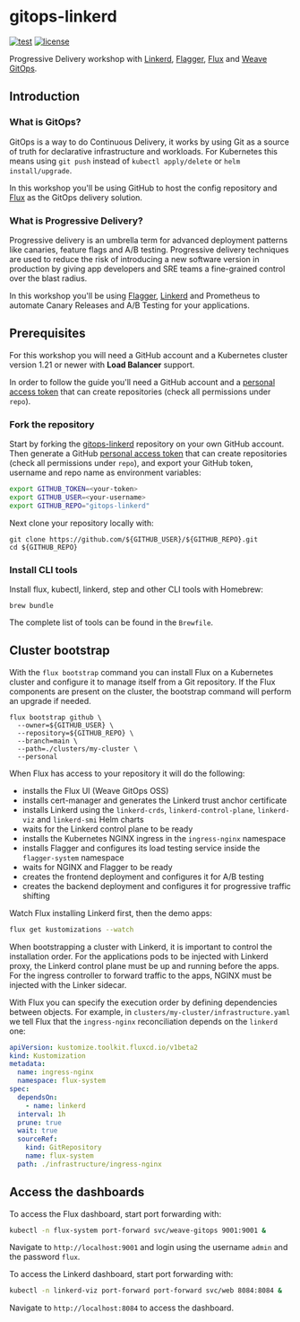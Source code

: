 # gitops-linkerd

[![test](https://github.com/stefanprodan/gitops-linkerd/workflows/test/badge.svg)](https://github.com/stefanprodan/gitops-linkerd/actions)
[![license](https://img.shields.io/github/license/stefanprodan/gitops-linkerd.svg)](https://github.com/stefanprodan/gitops-linkerd/blob/main/LICENSE)

Progressive Delivery workshop with [Linkerd](https://github.com/linkerd/linkerd2),
[Flagger](https://github.com/fluxcd/flagger), [Flux](https://github.com/fluxcd/flux)
and [Weave GitOps](https://github.com/weaveworks/weave-gitops).

## Introduction

### What is GitOps?

GitOps is a way to do Continuous Delivery, it works by using Git as a source of truth
for declarative infrastructure and workloads.
For Kubernetes this means using `git push` instead of `kubectl apply/delete` or `helm install/upgrade`.

In this workshop you'll be using GitHub to host the config repository and [Flux](https://fluxcd.io)
as the GitOps delivery solution.

### What is Progressive Delivery?

Progressive delivery is an umbrella term for advanced deployment patterns like canaries, feature flags and A/B testing.
Progressive delivery techniques are used to reduce the risk of introducing a new software version in production
by giving app developers and SRE teams a fine-grained control over the blast radius.

In this workshop you'll be using [Flagger](https://flagger.app), [Linkerd](https://github.com/linkerd/linkerd2) and
Prometheus to automate Canary Releases and A/B Testing for your applications.

## Prerequisites

For this workshop you will need a GitHub account and a Kubernetes cluster version 1.21
or newer with **Load Balancer** support.

In order to follow the guide you'll need a GitHub account and a
[personal access token](https://help.github.com/en/github/authenticating-to-github/creating-a-personal-access-token-for-the-command-line)
that can create repositories (check all permissions under `repo`).

### Fork the repository

Start by forking the [gitops-linkerd](https://github.com/stefanprodan/gitops-linkerd)
repository on your own GitHub account.
Then generate a GitHub
[personal access token](https://help.github.com/en/github/authenticating-to-github/creating-a-personal-access-token-for-the-command-line)
that can create repositories (check all permissions under `repo`),
and export your GitHub token, username and repo name as environment variables:

```sh
export GITHUB_TOKEN=<your-token>
export GITHUB_USER=<your-username>
export GITHUB_REPO="gitops-linkerd"
```

Next clone your repository locally with:

```shell
git clone https://github.com/${GITHUB_USER}/${GITHUB_REPO}.git
cd ${GITHUB_REPO}
```

### Install CLI tools

Install flux, kubectl, linkerd, step and other CLI tools with Homebrew:

```shell
brew bundle
```

The complete list of tools can be found in the `Brewfile`.

## Cluster bootstrap

With the `flux bootstrap` command you can install Flux on a Kubernetes cluster and configure
it to manage itself from a Git repository. If the Flux components are present on the cluster,
the bootstrap command will perform an upgrade if needed.

```shell
flux bootstrap github \
  --owner=${GITHUB_USER} \
  --repository=${GITHUB_REPO} \
  --branch=main \
  --path=./clusters/my-cluster \
  --personal
```

When Flux has access to your repository it will do the following:

* installs the Flux UI (Weave GitOps OSS)
* installs cert-manager and generates the Linkerd trust anchor certificate
* installs Linkerd  using the `linkerd-crds`, `linkerd-control-plane`, `linkerd-viz` and `linkerd-smi` Helm charts
* waits for the Linkerd control plane to be ready
* installs the Kubernetes NGINX ingress in the `ingress-nginx` namespace
* installs Flagger and configures its load testing service inside the `flagger-system` namespace
* waits for NGINX and Flagger to be ready
* creates the frontend deployment and configures it for A/B testing
* creates the backend deployment and configures it for progressive traffic shifting

Watch Flux installing Linkerd first, then the demo apps:

```bash
flux get kustomizations --watch
```

When bootstrapping a cluster with Linkerd, it is important to control the installation order.
For the applications pods to be injected with Linkerd proxy,
the Linkerd control plane must be up and running before the apps.
For the ingress controller to forward traffic to the apps, NGINX must be injected with the Linker sidecar.

With Flux you can specify the execution order by defining dependencies between objects.
For example, in `clusters/my-cluster/infrastructure.yaml`
we tell Flux that the `ingress-nginx` reconciliation depends on the `linkerd` one:

```yaml
apiVersion: kustomize.toolkit.fluxcd.io/v1beta2
kind: Kustomization
metadata:
  name: ingress-nginx
  namespace: flux-system
spec:
  dependsOn:
    - name: linkerd
  interval: 1h
  prune: true
  wait: true
  sourceRef:
    kind: GitRepository
    name: flux-system
  path: ./infrastructure/ingress-nginx
```

## Access the dashboards

To access the Flux dashboard, start port forwarding with:

```sh
kubectl -n flux-system port-forward svc/weave-gitops 9001:9001 &
```

Navigate to `http://localhost:9001` and login using the username `admin` and the password `flux`.

To access the Linkerd dashboard, start port forwarding with:

```sh
kubectl -n linkerd-viz port-forward port-forward svc/web 8084:8084 &
```

Navigate to `http://localhost:8084` to access the dashboard.
